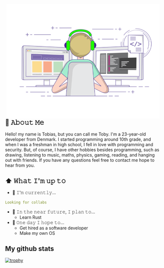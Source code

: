 <img align="right" alt="GIF" src="https://raw.githubusercontent.com/devSouvik/devSouvik/master/gif3.gif" width="500"/>

## :book: 𝙰𝚋𝚘𝚞𝚝 𝙼𝚎

Hello! my name is Tobias, but you can call me Toby. I'm a 23-year-old developer from Denmark. I started programming around 10th grade, and when I was a freshman in high school, I fell in love with programming and security. But, of course, I have other hobbies besides programming, such as drawing, listening to music, maths, physics, gaming, reading, and hanging out with friends. If you have any questions feel free to contact me hope to hear from you.

## ⬆ 𝚆𝚑𝚊𝚝 𝙸'𝚖 𝚞𝚙 𝚝𝚘

- 🔨 𝙸'𝚖 𝚌𝚞𝚛𝚛𝚎𝚗𝚝𝚕𝚢...

```yaml
Looking for collabs
```

- 🎯 𝙸𝚗 𝚝𝚑𝚎 𝚗𝚎𝚊𝚛 𝚏𝚞𝚝𝚞𝚛𝚎, 𝙸 𝚙𝚕𝚊𝚗 𝚝𝚘...
  - Learn Rust
- 🤞 𝙾𝚗𝚎 𝚍𝚊𝚢 𝙸 𝚑𝚘𝚙𝚎 𝚝𝚘...
  - Get hired as a software developer
  - Make my own OS

## My github stats

[![trophy](https://github-profile-trophy.vercel.app/?username=tjens23&theme=github)](https://github.com/ryo-ma/github-profile-trophy)
